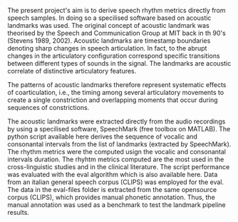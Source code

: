 The present project's aim is to derive speech rhythm metrics directly from speech samples. In doing so a specilised software based on acoustic landmarks was used. 
 The original concept of acoustic landmark was theorised by the Speech and Communication Group at MIT back in th 90's (Stevens 1989, 2002).
 Acoustic landmarks are timestamp boundaries denoting sharp changes in speech articulation. 
 In fact, to the abrupt changes in the articulatory configuration correspond specific transitions between different types of sounds in the signal. 
 The landmarks are acoustic correlate of distinctive articulatory features. 

The patterns of acoustic landmarks therefore represent systematic effects of coarticulation, i.e., 
the timing among several articulatory movements to create a single constriction and overlapping moments that occur during sequences of constrictions.

The acoustic landmarks were extracted directly from the audio recordings by using a specilised software, SpeechMark (free toolbox on MATLAB). 
The python script available here derives the sequence of vocalic and consonantal intervals from the list of landmarks (extracted by SpeechMark). 
The rhythm metrics were the computed usign the vocalic and consonantal intervals duration. The rhyhtm metrics computed are the most used in the cross-linguistic studies and in the clinical literature.
The script performance was evaluated with the eval algorithm which is also available here. Data from an italian general speech corpus (CLIPS) was employed for the eval. 
The data in the eval-files folder is extracted from the same opensource corpus (CLIPS), which provides manual phonetic annotation. 
Thus, the manual annotation was used as a benchmark to test the landmark pipeline results.
